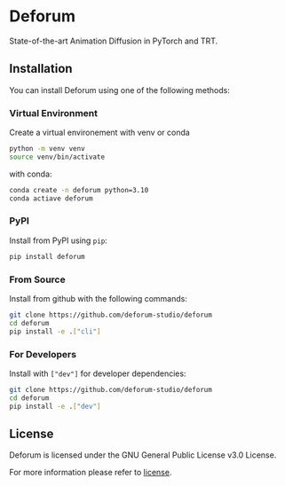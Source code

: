 # Deforum
State-of-the-art Animation Diffusion in PyTorch and TRT.
## Installation
You can install Deforum using one of the following methods:
### Virtual Environment
Create a virtual environement with venv or conda
```bash
python -m venv venv
source venv/bin/activate
```
with conda:
```bash
conda create -n deforum python=3.10
conda actiave deforum
```
### PyPI
Install from PyPI using `pip`:
```bash
pip install deforum
```
### From Source
Install from github with the following commands:
```bash
git clone https://github.com/deforum-studio/deforum
cd deforum
pip install -e .["cli"]
```
### For Developers
Install with `["dev"]` for developer dependencies:
```bash
git clone https://github.com/deforum-studio/deforum
cd deforum
pip install -e .["dev"]
```
## License
Deforum is licensed under the GNU General Public License v3.0 License.

For more information please refer to [license](https://github.com/deforum-studio/deforum/blob/main/LICENSE).